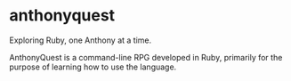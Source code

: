 # anthonyquest
Exploring Ruby, one Anthony at a time.

AnthonyQuest is a command-line RPG developed in Ruby,
primarily for the purpose of learning how to use the language.

